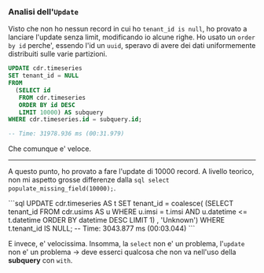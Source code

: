 
### Analisi dell'`Update`

Visto che non ho nessun record in cui ho `tenant_id is null`, ho provato a lanciare l'update senza limit, modificando io alcune righe. Ho usato un `order by id` perche', essendo l'id un `uuid`, speravo di avere dei dati uniformemente distribuiti sulle varie partizioni.

<v-click>

```sql
UPDATE cdr.timeseries
SET tenant_id = NULL
FROM
  (SELECT id
   FROM cdr.timeseries
   ORDER BY id DESC
   LIMIT 10000) AS subquery
WHERE cdr.timeseries.id = subquery.id;

-- Time: 31978.936 ms (00:31.979) 
```

</v-click>

<v-click>

Che comunque e' veloce.
</v-click>

---

A questo punto, ho provato a fare l'update di 10000 record. A livello teorico, non mi aspetto grosse differenze dalla `sql select populate_missing_field(10000);`. 

<v-click>
```sql
UPDATE cdr.timeseries AS t
SET tenant_id = coalesce(
                           (SELECT tenant_id
                            FROM cdr.usims AS u
                            WHERE u.imsi = t.imsi
                              AND u.datetime <= t.datetime
                            ORDER BY datetime DESC
                            LIMIT 1) , 'Unknown')
WHERE t.tenant_id IS NULL;
-- Time: 3043.877 ms (00:03.044)
```
</v-click>

<v-click>

E invece, e' velocissima. Insomma, la `select` non e' un problema, l'`update` non e' un problema -> deve esserci qualcosa che non va nell'uso della __subquery__ con `with`.
</v-click>